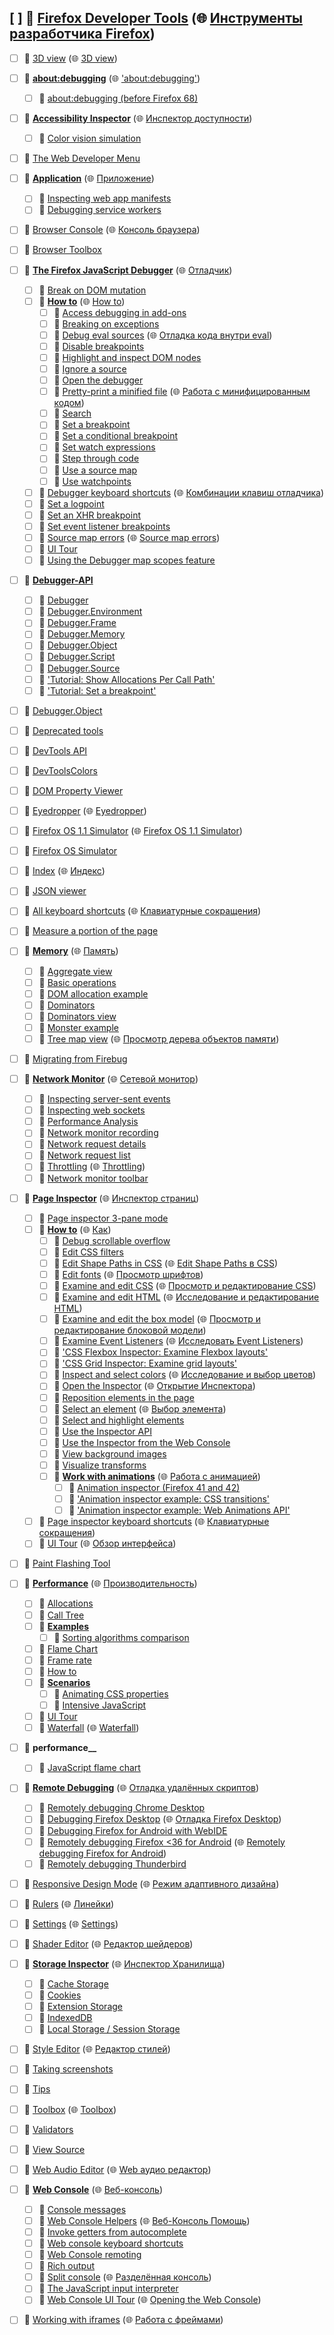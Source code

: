 ## [ ] 📂 __[Firefox Developer Tools](https://github.com/mdn/content/blob/main/files/en-us/tools/index.html)__ (🌐 [Инструменты разработчика Firefox](https://github.com/mdn/translated-content/blob/main/files/ru/tools/index.html))
   - [ ] 📄 [3D view](https://github.com/mdn/content/blob/main/files/en-us/tools/3d_view/index.html) (🌐 [3D view](https://github.com/mdn/translated-content/blob/main/files/ru/tools/3d_view/index.html))
   - [ ] 📂 __[about:debugging](https://github.com/mdn/content/blob/main/files/en-us/tools/about_colon_debugging/index.html)__ (🌐 ['about:debugging'](https://github.com/mdn/translated-content/blob/main/files/ru/tools/about_colon_debugging/index.html))
     - [ ] 📄 [about:debugging \(before Firefox 68\)](https://github.com/mdn/content/blob/main/files/en-us/tools/about_colon_debugging/about_colon_debugging_before_firefox_68/index.html)
   - [ ] 📂 __[Accessibility Inspector](https://github.com/mdn/content/blob/main/files/en-us/tools/accessibility_inspector/index.html)__ (🌐 [Инспектор доступности](https://github.com/mdn/translated-content/blob/main/files/ru/tools/accessibility_inspector/index.html))
     - [ ] 📄 [Color vision simulation](https://github.com/mdn/content/blob/main/files/en-us/tools/accessibility_inspector/simulation/index.html)
   - [ ] 📄 [The Web Developer Menu](https://github.com/mdn/content/blob/main/files/en-us/tools/accessing_the_developer_tools/index.html)
   - [ ] 📂 __[Application](https://github.com/mdn/content/blob/main/files/en-us/tools/application/index.html)__ (🌐 [Приложение](https://github.com/mdn/translated-content/blob/main/files/ru/tools/application/index.html))
     - [ ] 📄 [Inspecting web app manifests](https://github.com/mdn/content/blob/main/files/en-us/tools/application/manifests/index.html)
     - [ ] 📄 [Debugging service workers](https://github.com/mdn/content/blob/main/files/en-us/tools/application/service_workers/index.html)
   - [ ] 📄 [Browser Console](https://github.com/mdn/content/blob/main/files/en-us/tools/browser_console/index.html) (🌐 [Консоль браузера](https://github.com/mdn/translated-content/blob/main/files/ru/tools/browser_console/index.html))
   - [ ] 📄 [Browser Toolbox](https://github.com/mdn/content/blob/main/files/en-us/tools/browser_toolbox/index.html)
   - [ ] 📂 __[The Firefox JavaScript Debugger](https://github.com/mdn/content/blob/main/files/en-us/tools/debugger/index.html)__ (🌐 [Отладчик](https://github.com/mdn/translated-content/blob/main/files/ru/tools/debugger/index.html))
     - [ ] 📄 [Break on DOM mutation](https://github.com/mdn/content/blob/main/files/en-us/tools/debugger/break_on_dom_mutation/index.html)
     - [ ] 📂 __[How to](https://github.com/mdn/content/blob/main/files/en-us/tools/debugger/how_to/index.html)__ (🌐 [How to](https://github.com/mdn/translated-content/blob/main/files/ru/tools/debugger/how_to/index.html))
       - [ ] 📄 [Access debugging in add\-ons](https://github.com/mdn/content/blob/main/files/en-us/tools/debugger/how_to/access_debugging_in_add-ons/index.html)
       - [ ] 📄 [Breaking on exceptions](https://github.com/mdn/content/blob/main/files/en-us/tools/debugger/how_to/breaking_on_exceptions/index.html)
       - [ ] 📄 [Debug eval sources](https://github.com/mdn/content/blob/main/files/en-us/tools/debugger/how_to/debug_eval_sources/index.html) (🌐 [Отладка кода внутри eval](https://github.com/mdn/translated-content/blob/main/files/ru/tools/debugger/how_to/debug_eval_sources/index.html))
       - [ ] 📄 [Disable breakpoints](https://github.com/mdn/content/blob/main/files/en-us/tools/debugger/how_to/disable_breakpoints/index.html)
       - [ ] 📄 [Highlight and inspect DOM nodes](https://github.com/mdn/content/blob/main/files/en-us/tools/debugger/how_to/highlight_and_inspect_dom_nodes/index.html)
       - [ ] 📄 [Ignore a source](https://github.com/mdn/content/blob/main/files/en-us/tools/debugger/how_to/ignore_a_source/index.html)
       - [ ] 📄 [Open the debugger](https://github.com/mdn/content/blob/main/files/en-us/tools/debugger/how_to/open_the_debugger/index.html)
       - [ ] 📄 [Pretty\-print a minified file](https://github.com/mdn/content/blob/main/files/en-us/tools/debugger/how_to/pretty-print_a_minified_file/index.html) (🌐 [Работа с минифицированным кодом](https://github.com/mdn/translated-content/blob/main/files/ru/tools/debugger/how_to/pretty-print_a_minified_file/index.html))
       - [ ] 📄 [Search](https://github.com/mdn/content/blob/main/files/en-us/tools/debugger/how_to/search/index.html)
       - [ ] 📄 [Set a breakpoint](https://github.com/mdn/content/blob/main/files/en-us/tools/debugger/how_to/set_a_breakpoint/index.html)
       - [ ] 📄 [Set a conditional breakpoint](https://github.com/mdn/content/blob/main/files/en-us/tools/debugger/how_to/set_a_conditional_breakpoint/index.html)
       - [ ] 📄 [Set watch expressions](https://github.com/mdn/content/blob/main/files/en-us/tools/debugger/how_to/set_watch_expressions/index.html)
       - [ ] 📄 [Step through code](https://github.com/mdn/content/blob/main/files/en-us/tools/debugger/how_to/step_through_code/index.html)
       - [ ] 📄 [Use a source map](https://github.com/mdn/content/blob/main/files/en-us/tools/debugger/how_to/use_a_source_map/index.html)
       - [ ] 📄 [Use watchpoints](https://github.com/mdn/content/blob/main/files/en-us/tools/debugger/how_to/use_watchpoints/index.html)
     - [ ] 📄 [Debugger keyboard shortcuts](https://github.com/mdn/content/blob/main/files/en-us/tools/debugger/keyboard_shortcuts/index.html) (🌐 [Комбинации клавиш отладчика](https://github.com/mdn/translated-content/blob/main/files/ru/tools/debugger/keyboard_shortcuts/index.html))
     - [ ] 📄 [Set a logpoint](https://github.com/mdn/content/blob/main/files/en-us/tools/debugger/set_a_logpoint/index.html)
     - [ ] 📄 [Set an XHR breakpoint](https://github.com/mdn/content/blob/main/files/en-us/tools/debugger/set_an_xhr_breakpoint/index.html)
     - [ ] 📄 [Set event listener breakpoints](https://github.com/mdn/content/blob/main/files/en-us/tools/debugger/set_event_listener_breakpoints/index.html)
     - [ ] 📄 [Source map errors](https://github.com/mdn/content/blob/main/files/en-us/tools/debugger/source_map_errors/index.html) (🌐 [Source map errors](https://github.com/mdn/translated-content/blob/main/files/ru/tools/debugger/source_map_errors/index.html))
     - [ ] 📄 [UI Tour](https://github.com/mdn/content/blob/main/files/en-us/tools/debugger/ui_tour/index.html)
     - [ ] 📄 [Using the Debugger map scopes feature](https://github.com/mdn/content/blob/main/files/en-us/tools/debugger/using_the_debugger_map_scopes_feature/index.html)
   - [ ] 📂 __[Debugger\-API](https://github.com/mdn/content/blob/main/files/en-us/tools/debugger-api/index.html)__
     - [ ] 📄 [Debugger](https://github.com/mdn/content/blob/main/files/en-us/tools/debugger-api/debugger/index.html)
     - [ ] 📄 [Debugger\.Environment](https://github.com/mdn/content/blob/main/files/en-us/tools/debugger-api/debugger.environment/index.html)
     - [ ] 📄 [Debugger\.Frame](https://github.com/mdn/content/blob/main/files/en-us/tools/debugger-api/debugger.frame/index.html)
     - [ ] 📄 [Debugger\.Memory](https://github.com/mdn/content/blob/main/files/en-us/tools/debugger-api/debugger.memory/index.html)
     - [ ] 📄 [Debugger\.Object](https://github.com/mdn/content/blob/main/files/en-us/tools/debugger-api/debugger.object/index.html)
     - [ ] 📄 [Debugger\.Script](https://github.com/mdn/content/blob/main/files/en-us/tools/debugger-api/debugger.script/index.html)
     - [ ] 📄 [Debugger\.Source](https://github.com/mdn/content/blob/main/files/en-us/tools/debugger-api/debugger.source/index.html)
     - [ ] 📄 ['Tutorial: Show Allocations Per Call Path'](https://github.com/mdn/content/blob/main/files/en-us/tools/debugger-api/tutorial-allocation-log-tree/index.html)
     - [ ] 📄 ['Tutorial: Set a breakpoint'](https://github.com/mdn/content/blob/main/files/en-us/tools/debugger-api/tutorial-breakpoint/index.html)
   - [ ] 📄 [Debugger\.Object](https://github.com/mdn/content/blob/main/files/en-us/tools/debugger.object/index.html)
   - [ ] 📄 [Deprecated tools](https://github.com/mdn/content/blob/main/files/en-us/tools/deprecated_tools/index.html)
   - [ ] 📄 [DevTools API](https://github.com/mdn/content/blob/main/files/en-us/tools/devtoolsapi/index.html)
   - [ ] 📄 [DevToolsColors](https://github.com/mdn/content/blob/main/files/en-us/tools/devtoolscolors/index.html)
   - [ ] 📄 [DOM Property Viewer](https://github.com/mdn/content/blob/main/files/en-us/tools/dom_property_viewer/index.html)
   - [ ] 📄 [Eyedropper](https://github.com/mdn/content/blob/main/files/en-us/tools/eyedropper/index.html) (🌐 [Eyedropper](https://github.com/mdn/translated-content/blob/main/files/ru/tools/eyedropper/index.html))
   - [ ] 📄 [Firefox OS 1\.1 Simulator](https://github.com/mdn/content/blob/main/files/en-us/tools/firefox_os_1.1_simulator/index.html) (🌐 [Firefox OS 1\.1 Simulator](https://github.com/mdn/translated-content/blob/main/files/ru/tools/firefox_os_1.1_simulator/index.html))
   - [ ] 📄 [Firefox OS Simulator](https://github.com/mdn/content/blob/main/files/en-us/tools/firefox_os_simulator_clone/index.html)
   - [ ] 📄 [Index](https://github.com/mdn/content/blob/main/files/en-us/tools/index/index.html) (🌐 [Индекс](https://github.com/mdn/translated-content/blob/main/files/ru/tools/index/index.html))
   - [ ] 📄 [JSON viewer](https://github.com/mdn/content/blob/main/files/en-us/tools/json_viewer/index.html)
   - [ ] 📄 [All keyboard shortcuts](https://github.com/mdn/content/blob/main/files/en-us/tools/keyboard_shortcuts/index.html) (🌐 [Клавиатурные сокращения](https://github.com/mdn/translated-content/blob/main/files/ru/tools/keyboard_shortcuts/index.html))
   - [ ] 📄 [Measure a portion of the page](https://github.com/mdn/content/blob/main/files/en-us/tools/measure_a_portion_of_the_page/index.html)
   - [ ] 📂 __[Memory](https://github.com/mdn/content/blob/main/files/en-us/tools/memory/index.html)__ (🌐 [Память](https://github.com/mdn/translated-content/blob/main/files/ru/tools/memory/index.html))
     - [ ] 📄 [Aggregate view](https://github.com/mdn/content/blob/main/files/en-us/tools/memory/aggregate_view/index.html)
     - [ ] 📄 [Basic operations](https://github.com/mdn/content/blob/main/files/en-us/tools/memory/basic_operations/index.html)
     - [ ] 📄 [DOM allocation example](https://github.com/mdn/content/blob/main/files/en-us/tools/memory/dom_allocation_example/index.html)
     - [ ] 📄 [Dominators](https://github.com/mdn/content/blob/main/files/en-us/tools/memory/dominators/index.html)
     - [ ] 📄 [Dominators view](https://github.com/mdn/content/blob/main/files/en-us/tools/memory/dominators_view/index.html)
     - [ ] 📄 [Monster example](https://github.com/mdn/content/blob/main/files/en-us/tools/memory/monster_example/index.html)
     - [ ] 📄 [Tree map view](https://github.com/mdn/content/blob/main/files/en-us/tools/memory/tree_map_view/index.html) (🌐 [Просмотр дерева объектов памяти](https://github.com/mdn/translated-content/blob/main/files/ru/tools/memory/tree_map_view/index.html))
   - [ ] 📄 [Migrating from Firebug](https://github.com/mdn/content/blob/main/files/en-us/tools/migrating_from_firebug/index.html)
   - [ ] 📂 __[Network Monitor](https://github.com/mdn/content/blob/main/files/en-us/tools/network_monitor/index.html)__ (🌐 [Сетевой монитор](https://github.com/mdn/translated-content/blob/main/files/ru/tools/network_monitor/index.html))
     - [ ] 📄 [Inspecting server\-sent events](https://github.com/mdn/content/blob/main/files/en-us/tools/network_monitor/inspecting_server-sent_events/index.html)
     - [ ] 📄 [Inspecting web sockets](https://github.com/mdn/content/blob/main/files/en-us/tools/network_monitor/inspecting_web_sockets/index.html)
     - [ ] 📄 [Performance Analysis](https://github.com/mdn/content/blob/main/files/en-us/tools/network_monitor/performance_analysis/index.html)
     - [ ] 📄 [Network monitor recording](https://github.com/mdn/content/blob/main/files/en-us/tools/network_monitor/recording/index.html)
     - [ ] 📄 [Network request details](https://github.com/mdn/content/blob/main/files/en-us/tools/network_monitor/request_details/index.html)
     - [ ] 📄 [Network request list](https://github.com/mdn/content/blob/main/files/en-us/tools/network_monitor/request_list/index.html)
     - [ ] 📄 [Throttling](https://github.com/mdn/content/blob/main/files/en-us/tools/network_monitor/throttling/index.html) (🌐 [Throttling](https://github.com/mdn/translated-content/blob/main/files/ru/tools/network_monitor/throttling/index.html))
     - [ ] 📄 [Network monitor toolbar](https://github.com/mdn/content/blob/main/files/en-us/tools/network_monitor/toolbar/index.html)
   - [ ] 📂 __[Page Inspector](https://github.com/mdn/content/blob/main/files/en-us/tools/page_inspector/index.html)__ (🌐 [Инспектор страниц](https://github.com/mdn/translated-content/blob/main/files/ru/tools/page_inspector/index.html))
     - [ ] 📄 [Page inspector 3\-pane mode](https://github.com/mdn/content/blob/main/files/en-us/tools/page_inspector/3-pane_mode/index.html)
     - [ ] 📂 __[How to](https://github.com/mdn/content/blob/main/files/en-us/tools/page_inspector/how_to/index.html)__ (🌐 [Как](https://github.com/mdn/translated-content/blob/main/files/ru/tools/page_inspector/how_to/index.html))
       - [ ] 📄 [Debug scrollable overflow](https://github.com/mdn/content/blob/main/files/en-us/tools/page_inspector/how_to/debug_scrollable_overflow/index.html)
       - [ ] 📄 [Edit CSS filters](https://github.com/mdn/content/blob/main/files/en-us/tools/page_inspector/how_to/edit_css_filters/index.html)
       - [ ] 📄 [Edit Shape Paths in CSS](https://github.com/mdn/content/blob/main/files/en-us/tools/page_inspector/how_to/edit_css_shapes/index.html) (🌐 [Edit Shape Paths в CSS](https://github.com/mdn/translated-content/blob/main/files/ru/tools/page_inspector/how_to/edit_css_shapes/index.html))
       - [ ] 📄 [Edit fonts](https://github.com/mdn/content/blob/main/files/en-us/tools/page_inspector/how_to/edit_fonts/index.html) (🌐 [Просмотр шрифтов](https://github.com/mdn/translated-content/blob/main/files/ru/tools/page_inspector/how_to/edit_fonts/index.html))
       - [ ] 📄 [Examine and edit CSS](https://github.com/mdn/content/blob/main/files/en-us/tools/page_inspector/how_to/examine_and_edit_css/index.html) (🌐 [Просмотр и редактирование CSS](https://github.com/mdn/translated-content/blob/main/files/ru/tools/page_inspector/how_to/examine_and_edit_css/index.html))
       - [ ] 📄 [Examine and edit HTML](https://github.com/mdn/content/blob/main/files/en-us/tools/page_inspector/how_to/examine_and_edit_html/index.html) (🌐 [Исследование и редактирование HTML](https://github.com/mdn/translated-content/blob/main/files/ru/tools/page_inspector/how_to/examine_and_edit_html/index.html))
       - [ ] 📄 [Examine and edit the box model](https://github.com/mdn/content/blob/main/files/en-us/tools/page_inspector/how_to/examine_and_edit_the_box_model/index.html) (🌐 [Просмотр и редактирование блоковой модели](https://github.com/mdn/translated-content/blob/main/files/ru/tools/page_inspector/how_to/examine_and_edit_the_box_model/index.html))
       - [ ] 📄 [Examine Event Listeners](https://github.com/mdn/content/blob/main/files/en-us/tools/page_inspector/how_to/examine_event_listeners/index.html) (🌐 [Исследовать Event Listeners](https://github.com/mdn/translated-content/blob/main/files/ru/tools/page_inspector/how_to/examine_event_listeners/index.html))
       - [ ] 📄 ['CSS Flexbox Inspector: Examine Flexbox layouts'](https://github.com/mdn/content/blob/main/files/en-us/tools/page_inspector/how_to/examine_flexbox_layouts/index.html)
       - [ ] 📄 ['CSS Grid Inspector: Examine grid layouts'](https://github.com/mdn/content/blob/main/files/en-us/tools/page_inspector/how_to/examine_grid_layouts/index.html)
       - [ ] 📄 [Inspect and select colors](https://github.com/mdn/content/blob/main/files/en-us/tools/page_inspector/how_to/inspect_and_select_colors/index.html) (🌐 [Исследование и выбор цветов](https://github.com/mdn/translated-content/blob/main/files/ru/tools/page_inspector/how_to/inspect_and_select_colors/index.html))
       - [ ] 📄 [Open the Inspector](https://github.com/mdn/content/blob/main/files/en-us/tools/page_inspector/how_to/open_the_inspector/index.html) (🌐 [Открытие Инспектора](https://github.com/mdn/translated-content/blob/main/files/ru/tools/page_inspector/how_to/open_the_inspector/index.html))
       - [ ] 📄 [Reposition elements in the page](https://github.com/mdn/content/blob/main/files/en-us/tools/page_inspector/how_to/reposition_elements_in_the_page/index.html)
       - [ ] 📄 [Select an element](https://github.com/mdn/content/blob/main/files/en-us/tools/page_inspector/how_to/select_an_element/index.html) (🌐 [Выбор элемента](https://github.com/mdn/translated-content/blob/main/files/ru/tools/page_inspector/how_to/select_an_element/index.html))
       - [ ] 📄 [Select and highlight elements](https://github.com/mdn/content/blob/main/files/en-us/tools/page_inspector/how_to/select_and_highlight_elements/index.html)
       - [ ] 📄 [Use the Inspector API](https://github.com/mdn/content/blob/main/files/en-us/tools/page_inspector/how_to/use_the_inspector_api/index.html)
       - [ ] 📄 [Use the Inspector from the Web Console](https://github.com/mdn/content/blob/main/files/en-us/tools/page_inspector/how_to/use_the_inspector_from_the_web_console/index.html)
       - [ ] 📄 [View background images](https://github.com/mdn/content/blob/main/files/en-us/tools/page_inspector/how_to/view_background_images/index.html)
       - [ ] 📄 [Visualize transforms](https://github.com/mdn/content/blob/main/files/en-us/tools/page_inspector/how_to/visualize_transforms/index.html)
       - [ ] 📂 __[Work with animations](https://github.com/mdn/content/blob/main/files/en-us/tools/page_inspector/how_to/work_with_animations/index.html)__ (🌐 [Работа с анимацией](https://github.com/mdn/translated-content/blob/main/files/ru/tools/page_inspector/how_to/work_with_animations/index.html))
         - [ ] 📄 [Animation inspector \(Firefox 41 and 42\)](https://github.com/mdn/content/blob/main/files/en-us/tools/page_inspector/how_to/work_with_animations/animation_inspector_(firefox_41_and_42)/index.html)
         - [ ] 📄 ['Animation inspector example: CSS transitions'](https://github.com/mdn/content/blob/main/files/en-us/tools/page_inspector/how_to/work_with_animations/animation_inspector_example_colon__css_transitions/index.html)
         - [ ] 📄 ['Animation inspector example: Web Animations API'](https://github.com/mdn/content/blob/main/files/en-us/tools/page_inspector/how_to/work_with_animations/animation_inspector_example_colon__web_animations_api/index.html)
     - [ ] 📄 [Page inspector keyboard shortcuts](https://github.com/mdn/content/blob/main/files/en-us/tools/page_inspector/keyboard_shortcuts/index.html) (🌐 [Клавиатурные сокращения](https://github.com/mdn/translated-content/blob/main/files/ru/tools/page_inspector/keyboard_shortcuts/index.html))
     - [ ] 📄 [UI Tour](https://github.com/mdn/content/blob/main/files/en-us/tools/page_inspector/ui_tour/index.html) (🌐 [Обзор интерфейса](https://github.com/mdn/translated-content/blob/main/files/ru/tools/page_inspector/ui_tour/index.html))
   - [ ] 📄 [Paint Flashing Tool](https://github.com/mdn/content/blob/main/files/en-us/tools/paint_flashing_tool/index.html)
   - [ ] 📂 __[Performance](https://github.com/mdn/content/blob/main/files/en-us/tools/performance/index.html)__ (🌐 [Производительность](https://github.com/mdn/translated-content/blob/main/files/ru/tools/performance/index.html))
     - [ ] 📄 [Allocations](https://github.com/mdn/content/blob/main/files/en-us/tools/performance/allocations/index.html)
     - [ ] 📄 [Call Tree](https://github.com/mdn/content/blob/main/files/en-us/tools/performance/call_tree/index.html)
     - [ ] 📂 __[Examples](https://github.com/mdn/content/blob/main/files/en-us/tools/performance/examples/index.html)__
       - [ ] 📄 [Sorting algorithms comparison](https://github.com/mdn/content/blob/main/files/en-us/tools/performance/examples/sorting_algorithms_comparison/index.html)
     - [ ] 📄 [Flame Chart](https://github.com/mdn/content/blob/main/files/en-us/tools/performance/flame_chart/index.html)
     - [ ] 📄 [Frame rate](https://github.com/mdn/content/blob/main/files/en-us/tools/performance/frame_rate/index.html)
     - [ ] 📄 [How to](https://github.com/mdn/content/blob/main/files/en-us/tools/performance/how_to/index.html)
     - [ ] 📂 __[Scenarios](https://github.com/mdn/content/blob/main/files/en-us/tools/performance/scenarios/index.html)__
       - [ ] 📄 [Animating CSS properties](https://github.com/mdn/content/blob/main/files/en-us/tools/performance/scenarios/animating_css_properties/index.html)
       - [ ] 📄 [Intensive JavaScript](https://github.com/mdn/content/blob/main/files/en-us/tools/performance/scenarios/intensive_javascript/index.html)
     - [ ] 📄 [UI Tour](https://github.com/mdn/content/blob/main/files/en-us/tools/performance/ui_tour/index.html)
     - [ ] 📄 [Waterfall](https://github.com/mdn/content/blob/main/files/en-us/tools/performance/waterfall/index.html) (🌐 [Waterfall](https://github.com/mdn/translated-content/blob/main/files/ru/tools/performance/waterfall/index.html))
   - [ ] 📂 __performance\_\___
     - [ ] 📄 [JavaScript flame chart](https://github.com/mdn/content/blob/main/files/en-us/tools/performance__/javascript_flame_chart/index.html)
   - [ ] 📂 __[Remote Debugging](https://github.com/mdn/content/blob/main/files/en-us/tools/remote_debugging/index.html)__ (🌐 [Отладка удалённых скриптов](https://github.com/mdn/translated-content/blob/main/files/ru/tools/remote_debugging/index.html))
     - [ ] 📄 [Remotely debugging Chrome Desktop](https://github.com/mdn/content/blob/main/files/en-us/tools/remote_debugging/chrome_desktop/index.html)
     - [ ] 📄 [Debugging Firefox Desktop](https://github.com/mdn/content/blob/main/files/en-us/tools/remote_debugging/debugging_firefox_desktop/index.html) (🌐 [Отладка Firefox Desktop](https://github.com/mdn/translated-content/blob/main/files/ru/tools/remote_debugging/debugging_firefox_desktop/index.html))
     - [ ] 📄 [Debugging Firefox for Android with WebIDE](https://github.com/mdn/content/blob/main/files/en-us/tools/remote_debugging/debugging_firefox_for_android_with_webide/index.html)
     - [ ] 📄 [Remotely debugging Firefox <36 for Android](https://github.com/mdn/content/blob/main/files/en-us/tools/remote_debugging/firefox_for_android/index.html) (🌐 [Remotely debugging Firefox for Android](https://github.com/mdn/translated-content/blob/main/files/ru/tools/remote_debugging/firefox_for_android/index.html))
     - [ ] 📄 [Remotely debugging Thunderbird](https://github.com/mdn/content/blob/main/files/en-us/tools/remote_debugging/thunderbird/index.html)
   - [ ] 📄 [Responsive Design Mode](https://github.com/mdn/content/blob/main/files/en-us/tools/responsive_design_mode/index.html) (🌐 [Режим адаптивного дизайна](https://github.com/mdn/translated-content/blob/main/files/ru/tools/responsive_design_mode/index.html))
   - [ ] 📄 [Rulers](https://github.com/mdn/content/blob/main/files/en-us/tools/rulers/index.html) (🌐 [Линейки](https://github.com/mdn/translated-content/blob/main/files/ru/tools/rulers/index.html))
   - [ ] 📄 [Settings](https://github.com/mdn/content/blob/main/files/en-us/tools/settings/index.html) (🌐 [Settings](https://github.com/mdn/translated-content/blob/main/files/ru/tools/settings/index.html))
   - [ ] 📄 [Shader Editor](https://github.com/mdn/content/blob/main/files/en-us/tools/shader_editor/index.html) (🌐 [Редактор шейдеров](https://github.com/mdn/translated-content/blob/main/files/ru/tools/shader_editor/index.html))
   - [ ] 📂 __[Storage Inspector](https://github.com/mdn/content/blob/main/files/en-us/tools/storage_inspector/index.html)__ (🌐 [Инспектор Хранилища](https://github.com/mdn/translated-content/blob/main/files/ru/tools/storage_inspector/index.html))
     - [ ] 📄 [Cache Storage](https://github.com/mdn/content/blob/main/files/en-us/tools/storage_inspector/cache_storage/index.html)
     - [ ] 📄 [Cookies](https://github.com/mdn/content/blob/main/files/en-us/tools/storage_inspector/cookies/index.html)
     - [ ] 📄 [Extension Storage](https://github.com/mdn/content/blob/main/files/en-us/tools/storage_inspector/extension_storage/index.html)
     - [ ] 📄 [IndexedDB](https://github.com/mdn/content/blob/main/files/en-us/tools/storage_inspector/indexeddb/index.html)
     - [ ] 📄 [Local Storage / Session Storage](https://github.com/mdn/content/blob/main/files/en-us/tools/storage_inspector/local_storage_session_storage/index.html)
   - [ ] 📄 [Style Editor](https://github.com/mdn/content/blob/main/files/en-us/tools/style_editor/index.html) (🌐 [Редактор стилей](https://github.com/mdn/translated-content/blob/main/files/ru/tools/style_editor/index.html))
   - [ ] 📄 [Taking screenshots](https://github.com/mdn/content/blob/main/files/en-us/tools/taking_screenshots/index.html)
   - [ ] 📄 [Tips](https://github.com/mdn/content/blob/main/files/en-us/tools/tips/index.html)
   - [ ] 📄 [Toolbox](https://github.com/mdn/content/blob/main/files/en-us/tools/tools_toolbox/index.html) (🌐 [Toolbox](https://github.com/mdn/translated-content/blob/main/files/ru/tools/tools_toolbox/index.html))
   - [ ] 📄 [Validators](https://github.com/mdn/content/blob/main/files/en-us/tools/validators/index.html)
   - [ ] 📄 [View Source](https://github.com/mdn/content/blob/main/files/en-us/tools/view_source/index.html)
   - [ ] 📄 [Web Audio Editor](https://github.com/mdn/content/blob/main/files/en-us/tools/web_audio_editor/index.html) (🌐 [Web аудио редактор](https://github.com/mdn/translated-content/blob/main/files/ru/tools/web_audio_editor/index.html))
   - [ ] 📂 __[Web Console](https://github.com/mdn/content/blob/main/files/en-us/tools/web_console/index.html)__ (🌐 [Веб\-консоль](https://github.com/mdn/translated-content/blob/main/files/ru/tools/web_console/index.html))
     - [ ] 📄 [Console messages](https://github.com/mdn/content/blob/main/files/en-us/tools/web_console/console_messages/index.html)
     - [ ] 📄 [Web Console Helpers](https://github.com/mdn/content/blob/main/files/en-us/tools/web_console/helpers/index.html) (🌐 [Веб\-Консоль Помощь](https://github.com/mdn/translated-content/blob/main/files/ru/tools/web_console/helpers/index.html))
     - [ ] 📄 [Invoke getters from autocomplete](https://github.com/mdn/content/blob/main/files/en-us/tools/web_console/invoke_getters_from_autocomplete/index.html)
     - [ ] 📄 [Web console keyboard shortcuts](https://github.com/mdn/content/blob/main/files/en-us/tools/web_console/keyboard_shortcuts/index.html)
     - [ ] 📄 [Web Console remoting](https://github.com/mdn/content/blob/main/files/en-us/tools/web_console/remoting/index.html)
     - [ ] 📄 [Rich output](https://github.com/mdn/content/blob/main/files/en-us/tools/web_console/rich_output/index.html)
     - [ ] 📄 [Split console](https://github.com/mdn/content/blob/main/files/en-us/tools/web_console/split_console/index.html) (🌐 [Разделённая консоль](https://github.com/mdn/translated-content/blob/main/files/ru/tools/web_console/split_console/index.html))
     - [ ] 📄 [The JavaScript input interpreter](https://github.com/mdn/content/blob/main/files/en-us/tools/web_console/the_command_line_interpreter/index.html)
     - [ ] 📄 [Web Console UI Tour](https://github.com/mdn/content/blob/main/files/en-us/tools/web_console/ui_tour/index.html) (🌐 [Opening the Web Console](https://github.com/mdn/translated-content/blob/main/files/ru/tools/web_console/ui_tour/index.html))
   - [ ] 📄 [Working with iframes](https://github.com/mdn/content/blob/main/files/en-us/tools/working_with_iframes/index.html) (🌐 [Работа с фреймами](https://github.com/mdn/translated-content/blob/main/files/ru/tools/working_with_iframes/index.html))

